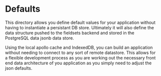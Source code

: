# Defaults
This directory allows you define default values for your application without having to instantiate a persistant DB store. Ultimately it will also define the data structure pushed to the fieldsets backend and stored in the PostgreSQL data jsonb data store.

Using the local apollo cache and IndexedDB, you can build an application without needing to connect to any sort of remote datastore. This allows for a flexible development process as you are working out the necessary front end data architecture of you application as you simply need to adjust the json defaults.
